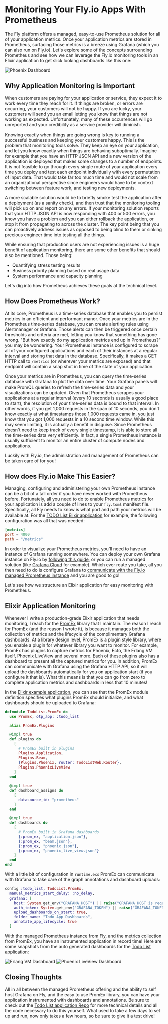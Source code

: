 # Monitoring Your Fly.io Apps With Prometheus

The Fly platform offers a managed, easy-to-use Prometheus solution for all of your application metrics. Once your
application metrics are stored in Prometheus, surfacing those metrics is a breeze using Grafana (which you can also run
on Fly.io). Let's explore some of the concepts surrounding Prometheus and see how we can leverage the Fly.io monitoring
tools in an Elixir application to get slick looking dashboards like this one:

![Phoenix Dashboard](images/full_phoenix_dashboard.png)

## Why Application Monitoring is Important

When customers are paying for your application or service, they expect it to work every time they reach for it. If
things are broken, or errors are occurring, your customers will not be happy. If you are lucky, your customers will send
you an email letting you know that things are not working as expected. Unfortunately, many of these occurrences will go
unreported and your credibility as a service provider will diminish.

Knowing exactly when things are going wrong is key to running a successful business and keeping your customers happy.
This is the problem that monitoring tools solve. They keep an eye on your application, and let you know exactly when
things are behaving suboptimally. Imagine for example that you have an HTTP JSON API and a new version of the
application is deployed that makes some changes to a number of endpoints. It is not feasible to go through every
single route of your application every time you deploy and test each endpoint individually with every permutation of
input data. That would take far too much time and would not scale from an organizational perspective since engineers
would have to be context switching between feature work, and testing new deployments.

A more scalable solution would be to briefly smoke test the application after a deployment (as a sanity check), and then
trust that the monitoring tooling will pick up on and report on any errors. If your monitoring solution reports that
your HTTP JSON API is now responding with 400 or 500 errors, you know you have a problem and you can either rollback
the application, or stop it from propagating to across the cluster. The key point being that you can proactively address
issues as opposed to being blind to them or sinking precious engineer time into testing all the things.

While ensuring that production users are not experiencing issues is a huge benefit of application monitoring, there are
some other benefits that should also be mentioned. Those being:

- Quantifying stress testing results
- Business priority planning based on real usage data
- System performance and capacity planning

Let's dig into how Prometheus achieves these goals at the technical level.

## How Does Prometheus Work?

At its core, Prometheus is a time-series database that enables you to persist metrics in an efficient and performant
manor. Once your metrics are in the Prometheus time-series database, you can create alerting rules using Alertmanager or
Grafana. Those alerts can then be triggered once certain thresholds and criteria are met, letting you know that
something has gone wrong. "But how exactly do my application metrics end up in Prometheus?" you may be wondering. Your
Prometheus instance is configured to scrape all of your configured applications and each of their instances at a regular
interval and storing that data in the database. Specifically, it makes a GET HTTP call to `/metrics` (or wherever your
metrics are exposed) and that endpoint will contain a snap shot in time of the state of your application.

Once your metrics are in Prometheus, you can query the time-series database with Grafana to plot the data over time.
Your Grafana panels will make PromQL queries to refresh the time-series data and your visualizations can be updated.
Given that Prometheus scrapes your applications at a regular interval (every 10 seconds is usually a good place to
start), the resolution of your time-series data is bound to that interval. In other words, if you get 1,000 requests in
the span of 10 seconds, you don't know exactly at what timestamps those 1,000 requests came in, you just know that you
got 1,000 requests in a 10 second time window. While this may seem limiting, it is actually a benefit in disguise. Since
Prometheus doesn't need to keep track of every single timestamp, it is able to store all the time-series data very
efficiently. In fact, a single Prometheus instance is usually sufficient to monitor an entire cluster of compute nodes
and applications.

Luckily with Fly.io, the administration and management of Prometheus can be taken care of for you!

## How does Fly.io Make This Easier?

Managing, configuring and administering your own Prometheus instance can be a bit of a tall order if you have never
worked with Prometheus before. Fortunately, all you need to do to enable Prometheus metrics for your application is add
a couple of lines to your `fly.toml` manifest file. Specifically, all Fly needs to know is what port and path your
metrics will be available at. For the [TODO List Elixir application](LINK_TO_GITHUB) for example, the following
configuration was all that was needed:

```toml
[metrics]
port = 4000
path = "/metrics"
```

In order to visualize your Prometheus metrics, you'll need to have an instance of Grafana running somewhere. You can
deploy your own Grafana instance on Fly.io by [following this guide](https://github.com/fly-apps/grafana), or you can
run a managed solution (like [Grafana Cloud](https://grafana.com/products/cloud/) for example). Which ever route you 
take, all you then need to do is configure Grafana to 
[communicate with the Fly.io managed Prometheus instance](https://fly.io/docs/reference/metrics/#grafana) and you 
are good to go!

Let's see how we structure an Elixir application for easy monitoring with Prometheus.

## Elixir Application Monitoring

Whenever I write a production-grade Elixir application that needs monitoring, I reach for the
[PromEx](https://github.com/akoutmos/prom_ex) library that I maintain. The reason I reach for PromEx (and the reason I
wrote it), is because it manages both the collection of metrics and the lifecycle of the complimentary Grafana
dashboards. At a library design level, PromEx is a plugin style library, where you enable a plugin for whatever library
you want to monitor. For example, PromEx has plugins to capture metrics for Phoenix, Ecto, the Erlang VM itself,
Phoenix LiveView and several more. Each of these plugins also has a dashboard to present all the captured metrics for
you. In addition, PromEx can communicate with Grafana using the Grafana HTTP API, so it will upload the dashboards
automatically for you on application start (if you configure it that is). What this means is that you can go from zero
to complete application metrics and dashboards in less that 10 minutes!

In the [Elixir example application](LINK_TO_GITHUB), you can see that the PromEx module definition specifies what
plugins PromEx should initialize, and what dashboards should be uploaded to Grafana:

```elixir
defmodule TodoList.PromEx do
  use PromEx, otp_app: :todo_list

  alias PromEx.Plugins

  @impl true
  def plugins do
    [
      # PromEx built in plugins
      Plugins.Application,
      Plugins.Beam,
      {Plugins.Phoenix, router: TodoListWeb.Router},
      Plugins.PhoenixLiveView
    ]
  end

  @impl true
  def dashboard_assigns do
    [
      datasource_id: "prometheus"
    ]
  end

  @impl true
  def dashboards do
    [
      # PromEx built in Grafana dashboards
      {:prom_ex, "application.json"},
      {:prom_ex, "beam.json"},
      {:prom_ex, "phoenix.json"},
      {:prom_ex, "phoenix_live_view.json"}
    ]
  end
end
```

With a little bit of configuration in `runtime.exs` PromEx can communicate with Grafana to take care of the graph
annotations and dashboard uploads:

```elixir
config :todo_list, TodoList.PromEx,
  manual_metrics_start_delay: :no_delay,
  grafana: [
    host: System.get_env("GRAFANA_HOST") || raise("GRAFANA_HOST is required"),
    auth_token: System.get_env("GRAFANA_TOKEN") || raise("GRAFANA_TOKEN is required"),
    upload_dashboards_on_start: true,
    folder_name: "Todo App Dashboards",
    annotate_app_lifecycle: true
  ]
```

With the managed Prometheus instance from Fly, and the metrics collection from PromEx, you have an instrumented
application in record time! Here are some snapshots from the auto generated dashboards for the [Todo List
application](LINK_TO_GITHUB):

![Erlang VM Dashboard](images/beam_dashboard.png)
![Phoenix LiveView Dashboard](images/live_view_dashboard.png)

## Closing Thoughts

All in all between the managed Prometheus offering and the ability to self host Grafana on Fly, and the easy to use
PromEx library, you can have your application instrumented with dashboards and annotations. Be sure to check out the
[Todo List application Repo](LINK_TO_GITHUB) for more technical details and all the code necessary to do this yourself.
What used to take a few days to set up and run, now only takes a few hours, so be sure to give it a test drive!
